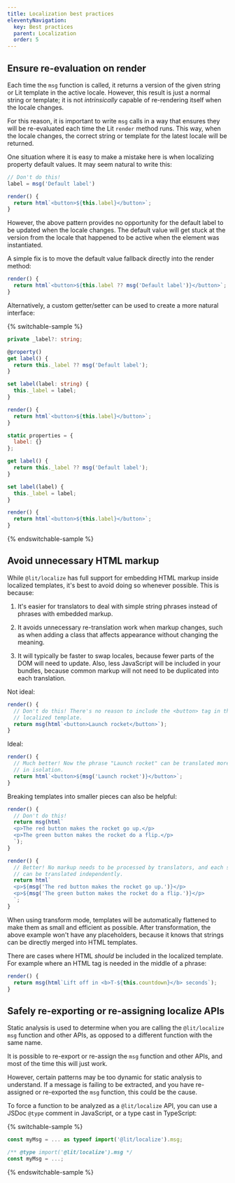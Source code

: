 ```yaml
---
title: Localization best practices
eleventyNavigation:
  key: Best practices
  parent: Localization
  order: 5
---
```



## Ensure re-evaluation on render

Each time the `msg` function is called, it returns a version of the given string
or Lit template in the active locale. However, this result is just a normal
string or template; it is not *intrinsically* capable of re-rendering itself
when the locale changes.

For this reason, it is important to write `msg` calls in a way that ensures they
will be re-evaluated each time the Lit `render` method runs. This way, when the
locale changes, the correct string or template for the latest locale will be
returned.

One situation where it is easy to make a mistake here is when localizing
property default values. It may seem natural to write this:

```js
// Don't do this!
label = msg('Default label')

render() {
  return html`<button>${this.label}</button>`;
}
```

However, the above pattern provides no opportunity for the default label to be
updated when the locale changes. The default value will get stuck at the version
from the locale that happened to be active when the element was instantiated.

A simple fix is to move the default value fallback directly into the render
method:

```js
render() {
  return html`<button>${this.label ?? msg('Default label')}</button>`;
}
```

Alternatively, a custom getter/setter can be used to create a more natural
interface:

{% switchable-sample %}

```ts
private _label?: string;

@property()
get label() {
  return this._label ?? msg('Default label');
}

set label(label: string) {
  this._label = label;
}

render() {
  return html`<button>${this.label}</button>`;
}
```

```js
static properties = {
  label: {}
};

get label() {
  return this._label ?? msg('Default label');
}

set label(label) {
  this._label = label;
}

render() {
  return html`<button>${this.label}</button>`;
}
```

{% endswitchable-sample %}

## Avoid unnecessary HTML markup

While `@lit/localize` has full support for embedding HTML markup inside
localized templates, it's best to avoid doing so whenever possible. This is
because:

1. It's easier for translators to deal with simple string phrases instead of
   phrases with embedded markup.

2. It avoids unnecessary re-translation work when markup changes, such as when
   adding a class that affects appearance without changing the meaning.

3. It will typically be faster to swap locales, because fewer parts of the DOM
   will need to update. Also, less JavaScript will be included in your bundles,
   because common markup will not need to be duplicated into each translation.


Not ideal:
```js
render() {
  // Don't do this! There's no reason to include the <button> tag in this
  // localized template.
  return msg(html`<button>Launch rocket</button>`);
}
```

Ideal:
```js
render() {
  // Much better! Now the phrase "Launch rocket" can be translated more easily
  // in isolation.
  return html`<button>${msg('Launch rocket')}</button>`;
}
```

Breaking templates into smaller pieces can also be helpful:

```js
render() {
  // Don't do this!
  return msg(html`
  <p>The red button makes the rocket go up.</p>
  <p>The green button makes the rocket do a flip.</p>
  `);
}
```

```js
render() {
  // Better! No markup needs to be processed by translators, and each sentence
  // can be translated independently.
  return html`
  <p>${msg('The red button makes the rocket go up.')}</p>
  <p>${msg('The green button makes the rocket do a flip.')}</p>
  `;
}
```

<div class="alert alert-info">

When using transform mode, templates will be automatically flattened to make
them as small and efficient as possible. After transformation, the above example
won't have any placeholders, because it knows that strings can be directly
merged into HTML templates.

</div>

There are cases where HTML *should* be included in the localized template. For
example where an HTML tag is needed in the middle of a phrase:

```js
render() {
  return msg(html`Lift off in <b>T-${this.countdown}</b> seconds`);
}
```

## Safely re-exporting or re-assigning localize APIs

Static analysis is used to determine when you are calling the `@lit/localize`
`msg` function and other APIs, as opposed to a different function with the same
name.

It is possible to re-export or re-assign the `msg` function and other APIs, and
most of the time this will just work.

However, certain patterns may be too dynamic for static analysis to understand.
If a message is failing to be extracted, and you have re-assigned or re-exported
the `msg` function, this could be the cause.

To force a function to be analyzed as a `@lit/localize` API, you can use a JSDoc
`@type` comment in JavaScript, or a type cast in TypeScript:

{% switchable-sample %}

```ts
const myMsg = ... as typeof import('@lit/localize').msg;
```

```js
/** @type import('@lit/localize').msg */
const myMsg = ...;
```

{% endswitchable-sample %}
